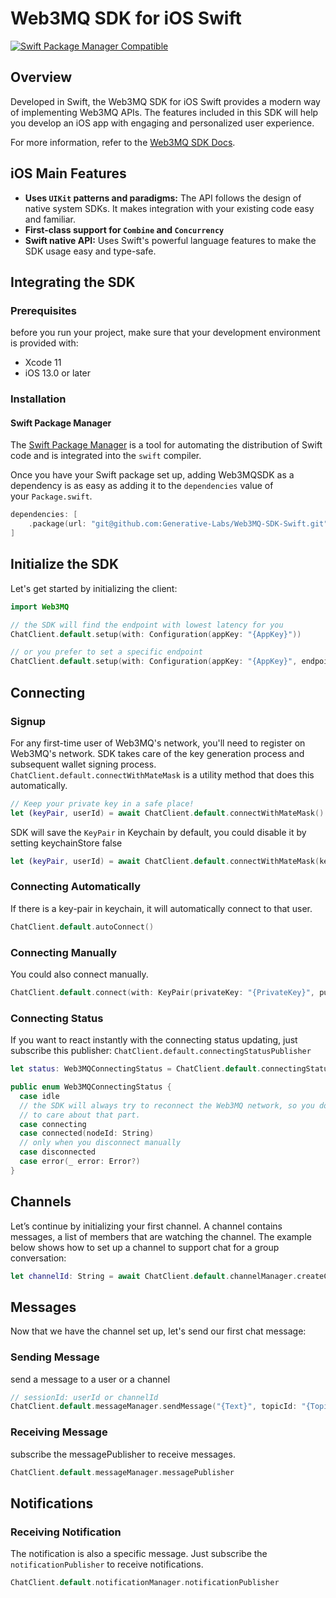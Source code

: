 # Web3MQ SDK for iOS Swift

[![Swift Package Manager Compatible](https://img.shields.io/badge/SPM-supported-DE5C43.svg?style=flat)](https://swift.org/package-manager/)

## Overview

Developed in Swift, the Web3MQ SDK for iOS Swift provides a modern way of implementing Web3MQ APIs. The features included in this SDK will help you develop an iOS app with engaging and personalized user experience.

For more information, refer to the [Web3MQ SDK Docs](https://docs.web3messaging.online/).

## iOS Main Features

- **Uses `UIKit` patterns and paradigms:** The API follows the design of native system SDKs. It makes integration with your existing code easy and familiar.
- **First-class support for `Combine` and `Concurrency`**
- **Swift native API:** Uses Swift's powerful language features to make the SDK usage easy and type-safe.

## Integrating the SDK

### Prerequisites

before you run your project, make sure that your development environment is provided with:

- Xcode 11
- iOS 13.0 or later

### Installation

#### Swift Package Manager

The [Swift Package Manager](https://swift.org/package-manager/) is a tool for automating the distribution of Swift code and is integrated into the `swift` compiler.

Once you have your Swift package set up, adding Web3MQSDK as a dependency is as easy as adding it to the `dependencies` value of your `Package.swift`.

```swift
dependencies: [
    .package(url: "git@github.com:Generative-Labs/Web3MQ-SDK-Swift.git", .upToNextMajor(from: "0.1.0"))
]
```

## Initialize the SDK

Let's get started by initializing the client:

```swift
import Web3MQ

// the SDK will find the endpoint with lowest latency for you 
ChatClient.default.setup(with: Configuration(appKey: "{AppKey}"))

// or you prefer to set a specific endpoint     
ChatClient.default.setup(with: Configuration(appKey: "{AppKey}", endpoint: Endpoint.Dev.jp1))
```

## Connecting

### Signup

For any first-time user of Web3MQ's network, you'll need to register on Web3MQ's network. SDK takes care of the key generation process and subsequent wallet signing process. `ChatClient.default.connectWithMateMask` is a utility method that does this automatically.

```swift
// Keep your private key in a safe place!
let (keyPair, userId) = await ChatClient.default.connectWithMateMask()
```

SDK will save the `KeyPair` in Keychain by default, you could disable it by setting keychainStore false

```swift
let (keyPair, userId) = await ChatClient.default.connectWithMateMask(keychainStore: false)
```

### Connecting Automatically

If there is a key-pair in keychain, it will automatically connect to that user.

```swift
ChatClient.default.autoConnect()
```

### Connecting Manually

You could also connect manually.

```swift
ChatClient.default.connect(with: KeyPair(privateKey: "{PrivateKey}", publicKey: "{PublicKey}"), userId: "{UserId}")
```

### Connecting Status

If you want to react instantly with the connecting status updating, just subscribe this publisher:  `ChatClient.default.connectingStatusPublisher`

```swift
let status: Web3MQConnectingStatus = ChatClient.default.connectingStatus

public enum Web3MQConnectingStatus {
  case idle 
  // the SDK will always try to reconnect the Web3MQ network, so you don't need 
  // to care about that part.
  case connecting
  case connected(nodeId: String)
  // only when you disconnect manually 
  case disconnected 
  case error(_ error: Error?)
}
```

## Channels

Let’s continue by initializing your first channel. A channel contains messages, a list of members that are watching the channel. The example below shows how to set up a channel to support chat for a group conversation:

```swift
let channelId: String = await ChatClient.default.channelManager.createChannel(name: "{channel_name}") 
```

## Messages

Now that we have the channel set up, let's send our first chat message:

### Sending Message

send a message to a user or a channel

```swift
// sessionId: userId or channelId
ChatClient.default.messageManager.sendMessage("{Text}", topicId: "{TopicId}") async throws
```

### Receiving Message

subscribe the messagePublisher to receive messages.

```swift
ChatClient.default.messageManager.messagePublisher
```

## Notifications

### Receiving Notification

The notification is also a specific message. Just subscribe the `notificationPublisher` to receive notifications.

```swift
ChatClient.default.notificationManager.notificationPublisher
```
